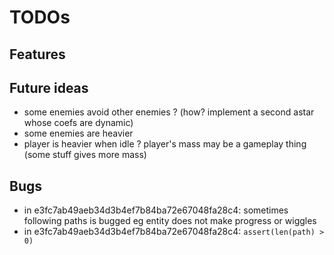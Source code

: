 # TODOs

## Features

## Future ideas
- some enemies avoid other enemies ? (how? implement a second astar whose coefs are dynamic)
- some enemies are heavier
- player is heavier when idle ? player's mass may be a gameplay thing (some stuff gives more mass)

## Bugs
- in e3fc7ab49aeb34d3b4ef7b84ba72e67048fa28c4: sometimes following paths is bugged eg entity does not make progress or wiggles
- in e3fc7ab49aeb34d3b4ef7b84ba72e67048fa28c4: `assert(len(path) > 0)`
